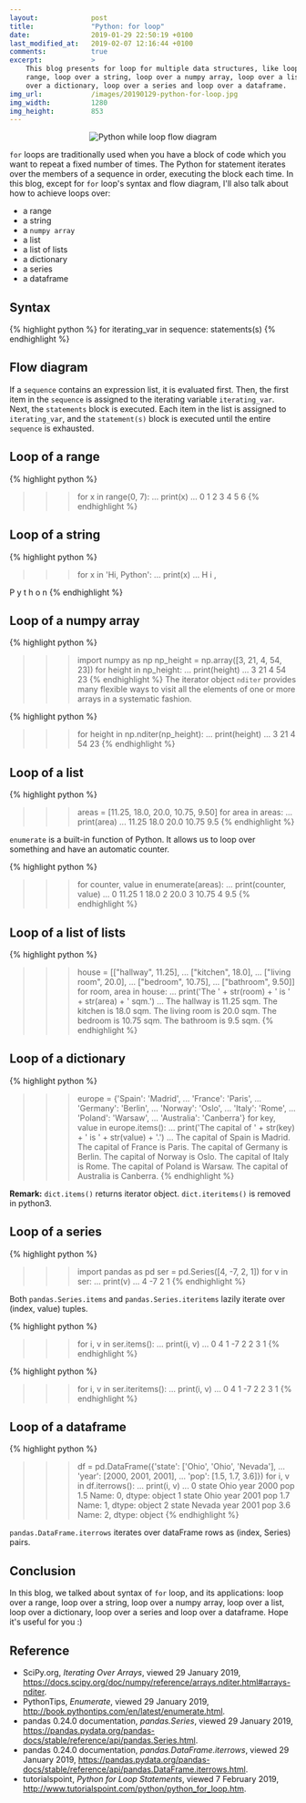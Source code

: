 ```yaml
---
layout:             post
title:              "Python: for loop"
date:               2019-01-29 22:50:19 +0100
last_modified_at:   2019-02-07 12:16:44 +0100
comments:           true
excerpt:            >
    This blog presents for loop for multiple data structures, like loop over a
    range, loop over a string, loop over a numpy array, loop over a list, loop
    over a dictionary, loop over a series and loop over a dataframe.
img_url:            /images/20190129-python-for-loop.jpg
img_width:          1280
img_height:         853
---
```


<p align="center">
  <img alt="Python while loop flow diagram"
  src="{{ site.baseurl }}/images/20190129-python-for-loop.jpg"/>
</p>

`for` loops are traditionally used when you have a block of code which you want
to repeat a fixed number of times. The Python for statement iterates over the
members of a sequence in order, executing the block each time. In this blog,
except for `for` loop's syntax and flow diagram, I'll also talk about how to
achieve loops over:
- a range
- a string
- a `numpy array`
- a list
- a list of lists
- a dictionary
- a series
- a dataframe

## Syntax
{% highlight python %}
for iterating_var in sequence:
    statements(s)
{% endhighlight %}

## Flow diagram
If a `sequence` contains an expression list, it is evaluated first. Then, the
first item in the `sequence` is assigned to the iterating variable
`iterating_var`. Next, the `statements` block is executed. Each item in the
list is assigned to `iterating_var`, and the `statement(s)` block is executed
until the entire `sequence` is exhausted.

## Loop of a range
{% highlight python %}
>>> for x in range(0, 7):
...     print(x)
...
0
1
2
3
4
5
6
{% endhighlight %}

## Loop of a string
{% highlight python %}
>>> for x in 'Hi, Python':
...     print(x)
...
H
i
,

P
y
t
h
o
n
{% endhighlight %}

## Loop of a numpy array
{% highlight python %}
>>> import numpy as np
>>> np_height = np.array([3, 21, 4, 54, 23])
>>> for height in np_height:
...     print(height)
...
3
21
4
54
23
{% endhighlight %}
The iterator object `nditer` provides many flexible ways to visit all the
elements of one or more arrays in a systematic fashion.

{% highlight python %}
>>> for height in np.nditer(np_height):
...     print(height)
...
3
21
4
54
23
{% endhighlight %}

## Loop of a list
{% highlight python %}
>>> areas = [11.25, 18.0, 20.0, 10.75, 9.50]
>>> for area in areas:
...     print(area)
...
11.25
18.0
20.0
10.75
9.5
{% endhighlight %}

`enumerate` is a built-in function of Python. It allows us to loop over
something and have an automatic counter.

{% highlight python %}
>>> for counter, value in enumerate(areas):
...     print(counter, value)
...
0 11.25
1 18.0
2 20.0
3 10.75
4 9.5
{% endhighlight %}

## Loop of a list of lists
{% highlight python %}
>>> house = [["hallway", 11.25],
...          ["kitchen", 18.0],
...          ["living room", 20.0],
...          ["bedroom", 10.75],
...          ["bathroom", 9.50]]
>>> for room, area in house:
...     print('The ' + str(room) + ' is ' + str(area) + ' sqm.')
...
The hallway is 11.25 sqm.
The kitchen is 18.0 sqm.
The living room is 20.0 sqm.
The bedroom is 10.75 sqm.
The bathroom is 9.5 sqm.
{% endhighlight %}

## Loop of a dictionary
{% highlight python %}
>>> europe = {'Spain': 'Madrid',
...           'France': 'Paris',
...           'Germany': 'Berlin',
...           'Norway': 'Oslo',
...           'Italy': 'Rome',
...           'Poland': 'Warsaw',
...           'Australia': 'Canberra'}
>>> for key, value in europe.items():
...     print('The capital of ' + str(key) + ' is ' + str(value) + '.')
...
The capital of Spain is Madrid.
The capital of France is Paris.
The capital of Germany is Berlin.
The capital of Norway is Oslo.
The capital of Italy is Rome.
The capital of Poland is Warsaw.
The capital of Australia is Canberra.
{% endhighlight %}

**Remark:**
`dict.items()` returns iterator object. `dict.iteritems()` is removed in
python3.

## Loop of a series
{% highlight python %}
>>> import pandas as pd
>>> ser = pd.Series([4, -7, 2, 1])
>>> for v in ser:
...     print(v)
...
4
-7
2
1
{% endhighlight %}

Both `pandas.Series.items` and `pandas.Series.iteritems` lazily iterate over
(index, value) tuples.

{% highlight python %}
>>> for i, v in ser.items():
...     print(i, v)
...
0 4
1 -7
2 2
3 1
{% endhighlight %}

{% highlight python %}
>>> for i, v in ser.iteritems():
...     print(i, v)
...
0 4
1 -7
2 2
3 1
{% endhighlight %}

## Loop of a dataframe
{% highlight python %}
>>> df = pd.DataFrame({'state': ['Ohio', 'Ohio', 'Nevada'],
...                    'year': [2000, 2001, 2001],
...                    'pop': [1.5, 1.7, 3.6]})
>>> for i, v in df.iterrows():
...     print(i, v)
...
0 state    Ohio
year     2000
pop       1.5
Name: 0, dtype: object
1 state    Ohio
year     2001
pop       1.7
Name: 1, dtype: object
2 state    Nevada
year       2001
pop         3.6
Name: 2, dtype: object
{% endhighlight %}

`pandas.DataFrame.iterrows` iterates over dataFrame rows as (index, Series)
pairs.

## Conclusion
In this blog, we talked about syntax of `for` loop, and its applications: loop
over a range, loop over a string, loop over a numpy array, loop over a list,
loop over a dictionary, loop over a series and loop over a dataframe. Hope it's
useful for you :)


## Reference
- SciPy.org, _Iterating Over Arrays_, viewed 29 January 2019, <https://docs.scipy.org/doc/numpy/reference/arrays.nditer.html#arrays-nditer>.
- PythonTips, _Enumerate_, viewed 29 January 2019, <http://book.pythontips.com/en/latest/enumerate.html>.
- pandas 0.24.0 documentation, _pandas.Series_, viewed 29 January 2019, <https://pandas.pydata.org/pandas-docs/stable/reference/api/pandas.Series.html>.
- pandas 0.24.0 documentation, _pandas.DataFrame.iterrows_, viewed 29 January 2019, <https://pandas.pydata.org/pandas-docs/stable/reference/api/pandas.DataFrame.iterrows.html>.
- tutorialspoint, _Python for Loop Statements_, viewed 7 February 2019, <http://www.tutorialspoint.com/python/python_for_loop.htm>.
